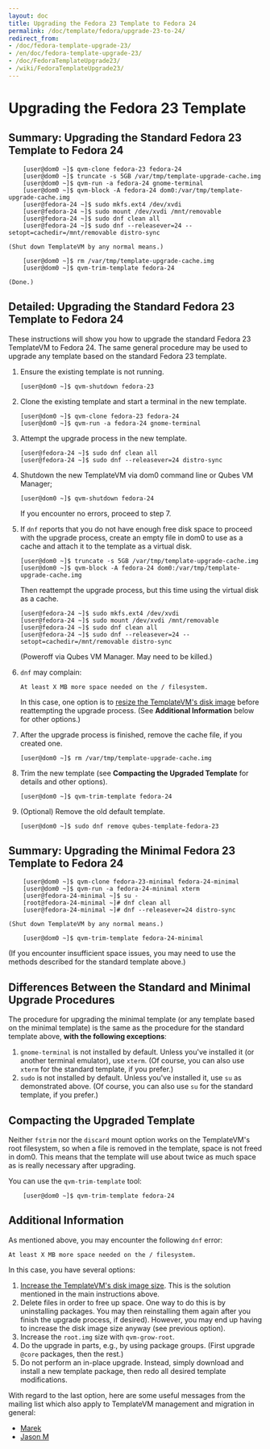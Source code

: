 ```yaml
---
layout: doc
title: Upgrading the Fedora 23 Template to Fedora 24
permalink: /doc/template/fedora/upgrade-23-to-24/
redirect_from:
- /doc/fedora-template-upgrade-23/
- /en/doc/fedora-template-upgrade-23/
- /doc/FedoraTemplateUpgrade23/
- /wiki/FedoraTemplateUpgrade23/
---
```


Upgrading the Fedora 23 Template
================================

Summary: Upgrading the Standard Fedora 23 Template to Fedora 24
---------------------------------------------------------------

        [user@dom0 ~]$ qvm-clone fedora-23 fedora-24
        [user@dom0 ~]$ truncate -s 5GB /var/tmp/template-upgrade-cache.img
        [user@dom0 ~]$ qvm-run -a fedora-24 gnome-terminal
        [user@dom0 ~]$ qvm-block -A fedora-24 dom0:/var/tmp/template-upgrade-cache.img
        [user@fedora-24 ~]$ sudo mkfs.ext4 /dev/xvdi
        [user@fedora-24 ~]$ sudo mount /dev/xvdi /mnt/removable
        [user@fedora-24 ~]$ sudo dnf clean all
        [user@fedora-24 ~]$ sudo dnf --releasever=24 --setopt=cachedir=/mnt/removable distro-sync

    (Shut down TemplateVM by any normal means.)

        [user@dom0 ~]$ rm /var/tmp/template-upgrade-cache.img
        [user@dom0 ~]$ qvm-trim-template fedora-24

    (Done.)

Detailed: Upgrading the Standard Fedora 23 Template to Fedora 24
----------------------------------------------------------------

These instructions will show you how to upgrade the standard Fedora 23
TemplateVM to Fedora 24. The same general procedure may be used to upgrade any
template based on the standard Fedora 23 template. 

 1. Ensure the existing template is not running. 

        [user@dom0 ~]$ qvm-shutdown fedora-23
 
 2. Clone the existing template and start a terminal in the new template.

        [user@dom0 ~]$ qvm-clone fedora-23 fedora-24
        [user@dom0 ~]$ qvm-run -a fedora-24 gnome-terminal

 2. Attempt the upgrade process in the new template.

        [user@fedora-24 ~]$ sudo dnf clean all
        [user@fedora-24 ~]$ sudo dnf --releasever=24 distro-sync

 3. Shutdown the new TemplateVM via dom0 command line or Qubes VM Manager;

        [user@dom0 ~]$ qvm-shutdown fedora-24
        
    If you encounter no errors, proceed to step 7.

 4. If `dnf` reports that you do not have enough free disk space to proceed with
    the upgrade process, create an empty file in dom0 to use as a cache and
    attach it to the template as a virtual disk.

        [user@dom0 ~]$ truncate -s 5GB /var/tmp/template-upgrade-cache.img
        [user@dom0 ~]$ qvm-block -A fedora-24 dom0:/var/tmp/template-upgrade-cache.img

    Then reattempt the upgrade process, but this time using the virtual disk as
    a cache.

        [user@fedora-24 ~]$ sudo mkfs.ext4 /dev/xvdi
        [user@fedora-24 ~]$ sudo mount /dev/xvdi /mnt/removable
        [user@fedora-24 ~]$ sudo dnf clean all
        [user@fedora-24 ~]$ sudo dnf --releasever=24 --setopt=cachedir=/mnt/removable distro-sync

    (Poweroff via Qubes VM Manager. May need to be killed.)

 5. `dnf` may complain:

        At least X MB more space needed on the / filesystem.

    In this case, one option is to [resize the TemplateVM's disk
    image](/doc/ResizeDiskImage/) before reattempting the upgrade process. 
    (See **Additional Information** below for other options.)

 6. After the upgrade process is finished, remove the cache file, if you
    created one.

        [user@dom0 ~]$ rm /var/tmp/template-upgrade-cache.img

 7. Trim the new template (see **Compacting the Upgraded Template** for details
    and other options).

        [user@dom0 ~]$ qvm-trim-template fedora-24

 8. (Optional) Remove the old default template.

        [user@dom0 ~]$ sudo dnf remove qubes-template-fedora-23


Summary: Upgrading the Minimal Fedora 23 Template to Fedora 24
--------------------------------------------------------------

        [user@dom0 ~]$ qvm-clone fedora-23-minimal fedora-24-minimal
        [user@dom0 ~]$ qvm-run -a fedora-24-minimal xterm
        [user@fedora-24-minimal ~]$ su -
        [root@fedora-24-minimal ~]# dnf clean all
        [user@fedora-24-minimal ~]# dnf --releasever=24 distro-sync

    (Shut down TemplateVM by any normal means.)

        [user@dom0 ~]$ qvm-trim-template fedora-24-minimal

(If you encounter insufficient space issues, you may need to use the methods
described for the standard template above.)


Differences Between the Standard and Minimal Upgrade Procedures
---------------------------------------------------------------

The procedure for upgrading the minimal template (or any template based on the
minimal template) is the same as the procedure for the standard template above,
**with the following exceptions**:

 1. `gnome-terminal` is not installed by default. Unless you've installed it
    (or another terminal emulator), use `xterm`. (Of course, you can also use
    `xterm` for the standard template, if you prefer.)
 2. `sudo` is not installed by default. Unless you've installed it, use `su` as
    demonstrated above. (Of course, you can also use `su` for the standard
    template, if you prefer.)


Compacting the Upgraded Template
--------------------------------

Neither `fstrim` nor the `discard` mount option works on the TemplateVM's root
filesystem, so when a file is removed in the template, space is not freed in
dom0. This means that the template will use about twice as much space as is
really necessary after upgrading.

You can use the `qvm-trim-template` tool:

        [user@dom0 ~]$ qvm-trim-template fedora-24


Additional Information
----------------------

As mentioned above, you may encounter the following `dnf` error:

    At least X MB more space needed on the / filesystem.

In this case, you have several options:

 1. [Increase the TemplateVM's disk image size](/doc/resize-disk-image/).
    This is the solution mentioned in the main instructions above.
 2. Delete files in order to free up space. One way to do this is by
    uninstalling packages. You may then reinstalling them again after you
    finish the upgrade process, if desired). However, you may end up having to
    increase the disk image size anyway (see previous option).
 3. Increase the `root.img` size with `qvm-grow-root`.
 4. Do the upgrade in parts, e.g., by using package groups. (First upgrade
    `@core` packages, then the rest.)
 5. Do not perform an in-place upgrade. Instead, simply download and install a
    new template package, then redo all desired template modifications.

With regard to the last option, here are some useful messages from the mailing
list which also apply to TemplateVM management and migration in general:

 * [Marek](https://groups.google.com/d/msg/qubes-users/mCXkxlACILQ/dS1jbLRP9n8J)
 * [Jason M](https://groups.google.com/d/msg/qubes-users/mCXkxlACILQ/5PxDfI-RKAsJ)
